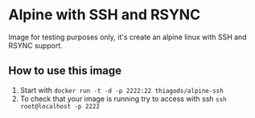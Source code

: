 # Alpine with SSH and RSYNC

Image for testing purposes only, it's create an alpine linux with SSH and RSYNC support.

How to use this image
--------------------------------------------

1. Start with `docker run -t -d -p 2222:22 thiagods/alpine-ssh`
2. To check that your image is running try to access with ssh `ssh root@localhost -p 2222`
